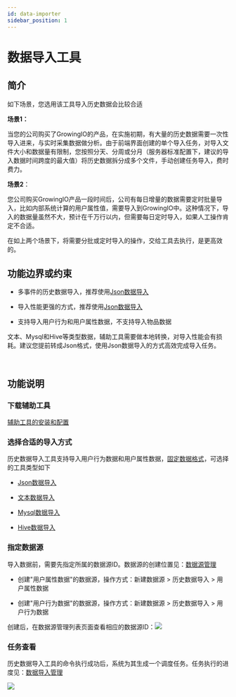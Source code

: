 ```yaml
---
id: data-importer
sidebar_position: 1
---
```


# 数据导入工具

## 简介[](#jian-jie)

如下场景，您选用该工具导入历史数据会比较合适

**场景1：**

当您的公司购买了GrowingIO的产品，在实施初期，有大量的历史数据需要一次性导入进来，与实时采集数据做分析。由于前端界面创建的单个导入任务，对导入文件大小和数据量有限制，您按照分天、分周或分月（服务器标准配置下，建议的导入数据时间跨度的最大值）将历史数据拆分成多个文件，手动创建任务导入，费时费力。

**场景2**：

您公司购买GrowingIO产品一段时间后，公司有每日增量的数据需要定时批量导入，比如内部系统计算的用户属性值，需要导入到GrowingIO中。这种情况下，导入的数据量虽然不大，预计在千万行以内，但需要每日定时导入，如果人工操作肯定不合适。

在如上两个场景下，将需要分批或定时导入的操作，交给工具去执行，是更高效的。


## 功能边界或约束[](#gong-neng-bian-jie-huo-yue-shu)

* 多事件的历史数据导入，推荐使用[Json数据导入](/op/v/2.0/developer-manual/toolbox/dataimporter/dataimporter-json)​
    
* 导入性能更强的方式，推荐使用[Json数据导入](/op/v/2.0/developer-manual/toolbox/dataimporter/dataimporter-json)​
    
* 支持导入用户行为和用户属性数据，不支持导入物品数据
    
文本、Mysql和Hive等类型数据，辅助工具需要做本地转换，对导入性能会有损耗。建议您提前转成Json格式，使用Json数据导入的方式高效完成导入任务。

​
## 功能说明[](#gong-neng-shuo-ming)

### 下载辅助工具[](#xia-zai-fu-zhu-gong-ju)

​[辅助工具的安装和配置](/op/v/2.0/developer-manual/toolbox#gong-neng-bian-jie-huo-yue-shu)​


### 选择合适的导入方式[](#xuan-ze-he-shi-de-dao-ru-fang-shi)

历史数据导入工具支持导入用户行为数据和用户属性数据，[固定数据格式](/op/v/2.0/product-manual/customer-data-platform/datasource/data-import#shu-ju-dao-ru-ge-shi)，可选择的工具类型如下

* ​[Json数据导入](/op/v/2.0/developer-manual/toolbox/dataimporter/dataimporter-json)​
    
* ​[文本数据导入](/op/v/2.0/developer-manual/toolbox/dataimporter/dataimporter-txt)​
    
* ​[Mysql数据导入](/op/v/2.0/developer-manual/toolbox/dataimporter/dataimporter-mysql)​
    
* ​[Hive数据导入](/op/v/2.0/developer-manual/toolbox/dataimporter/dataimporter-hive)​
    

### 指定数据源[](#zhi-ding-shu-ju-yuan)

导入数据前，需要先指定所属的数据源ID。数据源的创建位置见：[数据源管理](/op/v/2.0/product-manual/customer-data-platform/datasource/datasource-manage)​

* 创建"用户属性数据"的数据源，操作方式：新建数据源 > 历史数据导入 \> 用户属性数据
    
* 创建"用户行为数据"的数据源，操作方式：新建数据源 > 历史数据导入 \> 用户行为数据
    
创建后，在数据源管理列表页面查看相应的数据源ID：![](https://gblobscdn.gitbook.com/assets%2F-M2qbZInaXgdm8kkNosp%2F-MQMBHo2WMWoLWAEcUix%2F-MQMD0b5FH58iKBUe3No%2Fimage.png?alt=media&token=6ffba948-5fbd-433c-b365-ac0facee1537)​


### 任务查看[](#ren-wu-cha-kan)

历史数据导入工具的命令执行成功后，系统为其生成一个调度任务。任务执行的进度见：[数据导入管理](/op/v/2.0/product-manual/customer-data-platform/datasource/data-import)​

![](https://gblobscdn.gitbook.com/assets%2F-M2qbZInaXgdm8kkNosp%2F-MkW6V7nyui6VOb3sD6-%2F-MkW7w-vSJlkhumeTU5V%2Fimage.png?alt=media&token=c928995e-73a7-4260-b669-955715fe0982)
